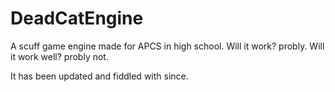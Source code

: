 # DeadCatEngine
A scuff game engine made for APCS in high school.
Will it work? probly. Will it work well? probly not.

 It has been updated and fiddled with since.

